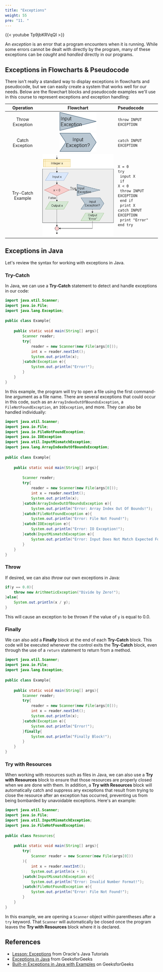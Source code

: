 ```yaml
---
title: "Exceptions"
weight: 55
pre: "11. "
---
```

{{< youtube Tp9jbKRVqQI  >}}

An _exception_ is an error that a program encounters when it is running. While some errors cannot be dealt with directly by the program, many of these exceptions can be _caught_ and _handled_ directly in our programs. 

## Exceptions in Flowcharts & Pseudocode

There isn't really a standard way to display exceptions in flowcharts and pseudocode, but we can easily create a system that works well for our needs. Below are the flowchart blocks and pseudocode examples we'll use in this course to represent exceptions and exception handling:

| Operation | Flowchart | Pseudocode |
|:---------:|:---------:|:-----------|
| Throw Exception | ![Throw Exception Flowchart Block](/images/1/1.3.x.11.exception1.png) | <pre><code>throw INPUT EXCEPTION</code></pre> |
| Catch Exception | ![Catch Exception in String Flowchart Block](/images/1/1.3.x.11.exception2.png) | <pre><code>catch INPUT EXCEPTION</code></pre> |
| Try-Catch Example | ![Try-Catch Example Flowchart Blocks](/images/1/1.3.x.11.exception3.png) | <pre><code>X = 0<br>try<br>    input X<br>    if X &lt; 0<br>        throw INPUT EXCEPTION<br>    end if<br>    print X<br>catch INPUT EXCEPTION<br>    print "Error"<br>end try</code></pre> |

## Exceptions in Java

Let's review the syntax for working with exceptions in Java.

### Try-Catch

In Java, we can use a **Try-Catch** statement to detect and handle exceptions in our code:

```java
import java.util.Scanner;
import java.io.File;
import java.lang.Exception;

public class Example{

    public static void main(String[] args){
        Scanner reader;
        try{
            reader = new Scanner(new File(args[0]));
            int x = reader.nextInt();
            System.out.println(x);
        }catch(Exception e){
            System.out.println("Error!");
        }
    }
}
```

In this example, the program will try to open a file using the first command-line argument as a file name. There are several exceptions that could occur in this code, such as an `ArrayIndexOutOfBoundsException`, a `FileNotFoundException`, an `IOException`, and more. They can also be handled individually:

```java
import java.util.Scanner;
import java.io.File;
import java.io.FileNotFoundException;
import java.io.IOException
import java.util.InputMismatchException;
import java.lang.ArrayIndexOutOfBoundsException;

public class Example{

    public static void main(String[] args){

        Scanner reader;
        try{
            reader = new Scanner(new File(args[0]));
            int x = reader.nextInt();
            System.out.println(x);
        }catch(ArrayIndexOutOfBoundsException e){
            System.out.println("Error: Array Index Out Of Bounds!");
        }catch(FileNotFoundException e){
            System.out.println("Error: File Not Found!");
        }catch(IOException e){
            System.out.println("Error: IO Exception!");
        }catch(InputMismatchException e){
            System.out.println("Error: Input Does Not Match Expected Format!");
        }
    }
}
```

### Throw

If desired, we can also _throw_ our own exceptions in Java:

```java
if(y == 0.0){
    throw new ArithmeticException("Divide by Zero!");
}else{
    System.out.println(x / y);
}
```

This will cause an exception to be thrown if the value of `y` is equal to $0.0$. 

### Finally

We can also add a **Finally** block at the end of each **Try-Catch** block. This code will be executed whenever the control exits the **Try-Catch** block, even through the use of a `return` statement to return from a method. 

```java
import java.util.Scanner;
import java.io.File;
import java.lang.Exception;

public class Example{

    public static void main(String[] args){
        Scanner reader;
        try{
            reader = new Scanner(new File(args[0]));
            int x = reader.nextInt();
            System.out.println(x);
        }catch(Exception e){
            System.out.println("Error!");
        }finally{
            System.out.println("Finally Block!");
        }
    }
}
```

### Try with Resources

When working with resources such as files in Java, we can also use a **Try with Resources** block to ensure that those resources are properly closed when we are done with them. In addition, a **Try with Resources** block will automatically catch and suppress any exceptions that result from trying to close the resource after an exception has occurred, preventing us from being bombarded by unavoidable exceptions. Here's an example:

```java
import java.util.Scanner;
import java.io.File;
import java.util.InputMismatchException;
import java.io.FileNotFoundException;

public class Resources{
  
    public static void main(String[] args){
        try(
            Scanner reader = new Scanner(new File(args[0]))
        ){
            int x = reader.nextInt();
            System.out.println(x + 5);
        }catch(InputMismatchException e){
            System.out.println("Error: Invalid Number Format!");
        }catch(FileNotFoundException e){
            System.out.println("Error: File Not Found!");
        }
    }
}
```

In this example, we are opening a `Scanner` object within parentheses after a `try` keyword. That `Scanner` will automatically be closed once the program leaves the **Try with Resources** block where it is declared. 

## References

* [Lesson: Exceptions](https://docs.oracle.com/javase/tutorial/essential/exceptions/index.html) from Oracle's Java Tutorials
* [Exceptions in Java](https://www.geeksforgeeks.org/exceptions-in-java/) from GeeksforGeeks
* [Built-in Exceptions in Java with Examples](https://www.geeksforgeeks.org/built-exceptions-java-examples/) on GeeksforGeeks
